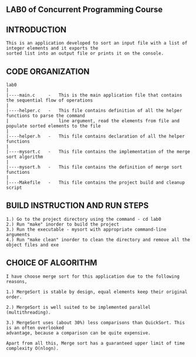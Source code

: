 LAB0 of Concurrent Programming Course
-------------------------------------

INTRODUCTION
------------
    This is an application developed to sort an input file with a list of integer elements and it exports the 
    sorted list into an output file or prints it on the console.

CODE ORGANIZATION
-----------------

    lab0
    |
    |----main.c     -   This is the main application file that contains the sequential flow of operations
    |
    |----helper.c   -   This file contains definition of all the helper functions to parse the command 
    |                   line argument, read the elements from file and populate sorted elements to the file
    |
    |----helper.h   -   This file contains declaration of all the helper functions
    |
    |----mysort.c   -   This file contains the implementation of the merge sort algorithm
    |
    |----mysort.h   -   This file contains the definition of merge sort functions
    |
    |----Makefile   -   This file contains the project build and cleanup script


BUILD INSTRUCTION AND RUN STEPS
-------------------------------
    1.) Go to the project directory using the command - cd lab0
    2.) Run "make" inorder to build the project
    3.) Run the executable - mysort with appropriate command-line arguments
    4.) Run "make clean" inorder to clean the directory and remove all the object files and exe


CHOICE OF ALGORITHM
-------------------

    I have choose merge sort for this application due to the following reasons,

    1.) MergeSort is stable by design, equal elements keep their original order.

    2.) MergeSort is well suited to be implemented parallel (multithreading).

    3.) MergeSort uses (about 30%) less comparisons than QuickSort. This is an often overlooked 
    advantage, because a comparison can be quite expensive.

    Apart from all this, Merge sort has a guaranteed upper limit of time complexity O(nlogn).

